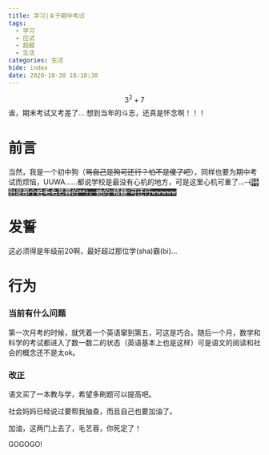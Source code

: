 ```yaml
---
title: 学习|关于期中考试
tags:
  - 学习
  - 应试
  - 超越
  - 生活
categories: 生活
hide: index
date: 2020-10-30 18:10:38
---
```

$$3^2+7$$
诶，期末考试又考差了...
想到当年的斗志，还真是怀念啊！！！<!-- more -->
<h1>
	前言
</h1>
<p>
	当然，我是一个初中狗（<s>骂自己是狗可还行？怕不是傻了吧</s><s></s>），同样也要为期中考试而烦恼，UUWA……都说学校是最没有心机的地方，可是这里心机可重了...<span style="font-family:KaiTi_GB2312;"><span style="font-family:KaiTi_GB2312;"><s>（</s><span style="font-family:KaiTi_GB2312;color:#FFFFFF;background-color:#333333;"><s>特别是那个姓毛名艺蓉的**），她的“精髓”可还行wwwww</s></span></span></span>
</p>

<h1>
	发誓
</h1>
<p>
	这必须得是年级前20啊，最好超过那位学(sha)霸(bi)...
</p>
<h1>
	行为
</h1>
<h3>
	当前有什么问题
</h3>
<p>
	第一次月考的时候，就凭着一个英语窜到第五，可这是巧合。随后一个月，数学和科学的考试都进入了数一数二的状态（英语基本上也是这样）可是语文的阅读和社会的概念还不是太ok。
</p>
<h3>
	改正
</h3>
<p>
	语文买了一本教与学，希望多刷题可以提高吧。
</p>
<p>
	社会妈妈已经说过要帮我抽查，而且自己也要加油了。
</p>
<p>
	加油，这两门上去了，毛艺蓉，你死定了！
</p>
<p>
	GOGOGO!
</p>
